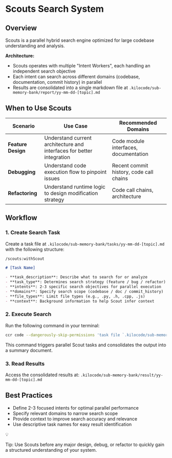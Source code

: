# Scouts Search System

## Overview

Scouts is a parallel hybrid search engine optimized for large codebase understanding and analysis.

**Architecture:**

- Scouts operates with multiple "Intent Workers", each handling an independent search objective
- Each intent can search across different domains (codebase, documentation, commit history) in parallel
- Results are consolidated into a single markdown file at `.kilocode/sub-memory-bank/report/yy-mm-dd-[topic].md`

## When to Use Scouts

| Scenario | Use Case | Recommended Domains |
| --- | --- | --- |
| **Feature Design** | Understand current architecture and interfaces for better integration | Code module interfaces, documentation |
| **Debugging** | Understand code execution flow to pinpoint issues | Recent commit history, code call chains |
| **Refactoring** | Understand runtime logic to design modification strategy | Code call chains, architecture |

## Workflow

### 1. Create Search Task

Create a task file at `.kilocode/sub-memory-bank/tasks/yy-mm-dd-[topic].md` with the following structure:

```markdown
/scouts:withScout

# [Task Name]

- **task_description**: Describe what to search for or analyze
- **task_type**: Determines search strategy (feature / bug / refactor)
- **intents**: 2-3 specific search objectives for parallel execution
- **domains**: Specify search scope (codebase / doc / commit_history)
- **file_types**: Limit file types (e.g., .py, .h, .cpp, .js)
- **context**: Background information to help Scout infer context
```

### 2. Execute Search

Run the following command in your terminal:

```bash
ccr code --dangerously-skip-permissions 'task file `.kilocode/sub-memory-bank/tasks/yy-mm-dd-[topic].md`'
```

This command triggers parallel Scout tasks and consolidates the output into a summary document.

### 3. Read Results

Access the consolidated results at: `.kilocode/sub-memory-bank/result/yy-mm-dd-[topic].md`

## Best Practices

- Define 2-3 focused intents for optimal parallel performance
- Specify relevant domains to narrow search scope
- Provide context to improve search accuracy and relevance
- Use descriptive task names for easy result identification

<aside>
💡

Tip: Use Scouts before any major design, debug, or refactor to quickly gain a structured understanding of your system.

</aside>